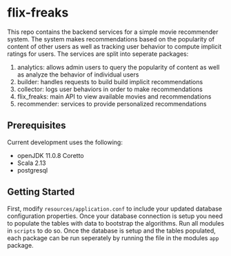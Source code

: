 # flix-freaks

This repo contains the backend services for a simple movie recommender system. The system makes recommendations based on the popularity of content of
other users as well as tracking user behavior to compute implicit ratings for users. The services are split into seperate packages:
1) analytics: allows admin users to query the popularity of content as well as analyze the behavior of individual users
2) builder: handles requests to build build implicit recommendations
3) collector: logs user behaviors in order to make recommendations
4) flix_freaks: main API to view available movies and recommendations
5) recommender: services to provide personalized recommendations

## Prerequisites
Current development uses the following:
* openJDK 11.0.8 Coretto
* Scala 2.13
* postgresql

## Getting Started
First, modify `resources/application.conf` to include your updated database configuration properties. Once your database connection is setup you
need to populate the tables with data to bootstrap the algorithms. Run all modules in `scripts` to do so. Once the database is setup and the tables populated, each package can be run seperately by running the file in the modules `app` package.
